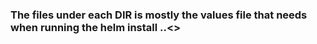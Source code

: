 ### The files under each DIR is mostly the values file that needs when running the helm install ..<>
